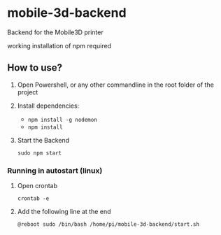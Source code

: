 # mobile-3d-backend
 Backend for the Mobile3D printer
 
 working installation of npm required

## How to use?

1. Open Powershell, or any other commandline in the root folder of the project

2. Install dependencies:

   - `npm install -g nodemon`
   - `npm install`

3. Start the Backend

   `sudo npm start`
   
   
### Running in autostart (linux)

1. Open crontab

   `crontab -e`
   
2. Add the following line at the end

   `@reboot sudo /bin/bash /home/pi/mobile-3d-backend/start.sh`
